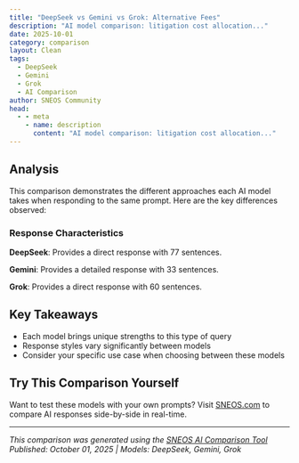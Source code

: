 ```yaml
---
title: "DeepSeek vs Gemini vs Grok: Alternative Fees"
description: "AI model comparison: litigation cost allocation..."
date: 2025-10-01
category: comparison
layout: Clean
tags:
  - DeepSeek
  - Gemini
  - Grok
  - AI Comparison
author: SNEOS Community
head:
  - - meta
    - name: description
      content: "AI model comparison: litigation cost allocation..."
---
```


<ChatComparison
  title="DeepSeek vs Gemini vs Grok: Alternative Fees"
  prompt="litigation cost allocation"
  :responses='{
    "DeepSeek": "Of course. This is a fundamental concept in law. Here\u2019s a comprehensive breakdown of **litigation cost allocation**\u2014the rules that determine who pays for the expenses of a lawsuit.\n\n### The Core Principle: The \u0022American Rule\u0022 vs. The \u0022English Rule\u0022\n\nThe starting point for understanding cost allocation is the distinction between two major legal traditions:\n\n1.  **The American Rule (Followed in the U.S.)**\n    *   **The Rule:** Each party pays its own attorney\u0027s fees, regardless of who wins the case.\n    *   **The Rationale:** To avoid discouraging people with legitimate claims from suing for fear of having to pay the other side\u0027s expensive legal bills if they lose.\n    *   **The Reality:** This is the default rule in the United States, but it is filled with **exceptions**. The \u0022loser pays\u0022 concept is not absent from U.S. law; it just isn\u0027t the default.\n\n2.  **The English Rule (Followed in most of the world, including the UK, Canada, and Europe)**\n    *   **The Rule:** The losing party pays the winning party\u0027s attorney\u0027s fees and costs.\n    *   **The Rationale:** To fully compensate the winner and to deter frivolous or weak lawsuits.\n\n---\n\n### Breakdown of Costs in Litigation\n\nIt\u0027s important to distinguish between different types of costs:\n\n*   **Attorney\u0027s Fees:** The money paid to your own lawyers for their time and expertise. This is typically the largest expense.\n*   **Court Costs and Filing Fees:** Fees charged by the court to file a complaint, motions, or for other administrative actions.\n*   **Discovery Costs:** Expenses related to gathering evidence, such as:\n    *   Depositions (court reporter fees, transcripts)\n    *   Expert witness fees\n    *   Electronic discovery (e-discovery) for emails, documents, etc.\n    *   subpoena costs\n*   **Other Miscellaneous Costs:** Fees for serving legal documents, jury fees, travel, etc.\n\n---\n\n### How Costs Are Allocated in the U.S. (Exceptions to the American Rule)\n\nUnder the American Rule, a party can recover its attorney\u0027s fees and other costs only if there is a specific authority that allows for it. The main sources of this authority are:\n\n#### 1. Statutes\nMany federal and state laws explicitly provide for the winning party (often the \u0022prevailing party\u0022) to recover attorney\u0027s fees. This is common in laws designed to encourage private enforcement.\n*   **Examples:**\n    *   **Civil Rights Laws:** 42 U.S.C. \u00A7 1988\n    *   **Consumer Protection Laws:** Truth in Lending Act (TILA), Fair Debt Collection Practices Act (FDCPA)\n    *   **Environmental Laws:** Clean Water Act\n    *   **Employment Laws:** Fair Labor Standards Act (FLSA)\n    *   **Patent and Copyright Infringement:** 35 U.S.C. \u00A7 285 (allows fees in \u0022exceptional cases\u0022)\n\n#### 2. Contracts\nThis is one of the most common ways fee-shifting occurs. Parties can agree in a contract that if a lawsuit arises from the contract, the prevailing party will be entitled to recover its legal fees from the losing party.\n*   **Example:** A standard commercial lease agreement almost always includes a \u0022prevailing party\u0022 attorney\u0027s fees clause.\n\n#### 3. Court Rules\nJudges have inherent authority to manage their courtrooms and sanction bad behavior. Specific court rules also allow for cost-shifting.\n*   **Offers of Judgment (Rule 68):** If a defendant makes a formal settlement offer, the plaintiff rejects it, and then the plaintiff wins but obtains a judgment less favorable than the offer, the plaintiff may have to pay the defendant\u0027s \u0022costs\u0022 incurred after the offer was made. (Note: \u0022Costs\u0022 here usually do not include attorney\u0027s fees unless the underlying statute defines \u0022costs\u0022 to include them).\n*   **Sanctions (Rule 11):** If a party or their lawyer files a pleading for an improper purpose (e.g., to harass, delay, or without a factual or legal basis), the court can sanction them, which can include paying the other side\u0027s attorney\u0027s fees.\n\n#### 4. Common Law Exceptions (Judge-Made Doctrines)\n*   **\u0022Common Fund\u0022 Doctrine:** If a plaintiff\u0027s lawsuit creates a fund of money that benefits others, the plaintiff\u0027s attorney\u0027s fees can be paid from that fund.\n*   **\u0022Substantial Benefit\u0022 Doctrine:** Similar to common fund, but applies when a lawsuit confers a substantial non-monetary benefit on an organization or group.\n*   **Bad Faith Litigation:** A court can award fees if a party has acted in bad faith, vexatiously, wantonly, or for oppressive reasons.\n\n---\n\n### A Practical Example in the U.S.\n\nLet\u0027s say **Company A** sues **Company B** for breaching a contract.\n\n1.  **The Contract:** The contract has a prevailing party attorney\u0027s fees clause.\n2.  **The Lawsuit:** The case goes to trial. Company A spends $150,000 on attorney\u0027s fees and $20,000 on discovery costs. Company B spends a similar amount.\n3.  **The Outcome:** The judge rules that Company B did **not** breach the contract. Company B wins.\n4.  **Cost Allocation:**\n    *   Because of the **contractual clause**, Company B (the prevailing party) can file a motion with the court asking it to order Company A to pay its $150,000 in attorney\u0027s fees.\n    *   Additionally, as the winning party, Company B is entitled to recover its \u0022costs\u0022 (like filing fees, deposition transcripts) from Company A under standard court rules. This might cover the $20,000 (or a portion of it).\n    *   **Result:** Company A not only loses the case but may be ordered to pay Company B\u0027s legal bills, turning a $170,000 loss for Company B into a $320,000\u002B loss for Company A.\n\n---\n\n### Key Takeaways\n\n*   **The \u0022Loser Pays\u0022 system is not the default in the U.S., but it is very common.**\n*   **Always check the contract.** A \u0022prevailing party\u0022 clause is a powerful and common feature.\n*   **Always check the statute.** If your case is based on a specific state or federal law, it may have a built-in fee-shifting provision.\n*   **Litigation is risky.** Even a \u0022win\u0022 on the merits can be a financial loss if you are not awarded your fees and costs. This makes pre-suit settlement analysis and cost-benefit assessment critical.\n\nIf you are involved in or considering litigation, it is essential to discuss the potential for fee-shifting with your attorney at the very beginning.",
    "Gemini": "Litigation cost allocation refers to the process of determining which party bears the burden of paying the expenses associated with a lawsuit. These expenses can include a wide range of items, such as:\n\n*   **Attorney fees:** The fees paid to lawyers for their services.\n*   **Court filing fees:** Fees charged by the court for filing documents.\n*   **Expert witness fees:** Fees paid to expert witnesses for their testimony and analysis.\n*   **Deposition costs:** Costs associated with taking depositions, including court reporter fees and transcript costs.\n*   **Travel expenses:** Expenses incurred for travel related to the litigation, such as transportation and lodging.\n*   **Copying and printing costs:** Costs for making copies of documents and printing materials.\n*   **Investigation costs:** Costs associated with investigating the facts of the case.\n\n**Key Principles and Methods of Cost Allocation:**\n\nThe specific rules and procedures for allocating litigation costs vary depending on the jurisdiction and the type of case. However, some common principles and methods include:\n\n*   **American Rule:** This is the most common approach in the United States. Under the American Rule, each party is responsible for paying its own attorney fees and costs, regardless of who wins the case.\n\n*   **English Rule:** In contrast to the American Rule, the English Rule (also known as the \u0022loser pays\u0022 rule) requires the losing party to pay the prevailing party\u0027s attorney fees and costs. This rule is intended to discourage frivolous lawsuits and encourage settlements.\n\n*   **Cost-shifting statutes:** Many jurisdictions have statutes that allow for the shifting of costs in specific types of cases, such as civil rights cases, environmental cases, or cases involving frivolous lawsuits.\n\n*   **Contractual agreements:** Parties can agree in a contract how litigation costs will be allocated in the event of a dispute. These agreements are generally enforceable, as long as they are not unconscionable or against public policy.\n\n*   **Proportionality:** Some courts may consider the proportionality of the costs incurred to the amount in controversy. For example, a court may be less likely to award substantial attorney fees in a case where the plaintiff only recovered a small amount of damages.\n\n*   **Bad faith or vexatious conduct:** If a party has acted in bad faith or engaged in vexatious conduct during the litigation, a court may order that party to pay the other party\u0027s attorney fees and costs as a sanction.\n\n**Factors Considered in Cost Allocation:**\n\nWhen determining how to allocate litigation costs, courts may consider a variety of factors, including:\n\n*   **The complexity of the case:** More complex cases may justify higher attorney fees and costs.\n*   **The skill and experience of the attorneys:** Highly skilled and experienced attorneys may command higher fees.\n*   **The reasonableness of the fees:** Courts will scrutinize the reasonableness of the fees charged by attorneys.\n*   **The prevailing party\u0027s success:** The extent to which the prevailing party was successful in the litigation.\n*   **The public interest:** In some cases, courts may consider the public interest in promoting certain types of litigation, such as civil rights cases.\n*   **The financial resources of the parties:** A court may consider the financial resources of the parties when determining how to allocate costs.\n*   **Settlement offers:** Whether a party unreasonably rejected a settlement offer can be considered.\n\n**Motions for Costs and Fees:**\n\nIn many jurisdictions, the prevailing party must file a motion for costs and fees within a certain time after the conclusion of the case. The motion should include detailed information about the costs and fees incurred, as well as legal arguments supporting the request for allocation.\n\n**Impact of Cost Allocation on Litigation:**\n\nThe rules governing litigation cost allocation can have a significant impact on the decision to file a lawsuit, the strategy employed during litigation, and the likelihood of settlement.  A party may be more hesitant to pursue a claim if they risk paying the other side\u0027s fees should they lose. The potential for cost-shifting can encourage parties to act reasonably and avoid frivolous or abusive litigation tactics.\n\n**Disclaimer:** *This information is for educational purposes only and does not constitute legal advice.  You should consult with a qualified attorney for advice on your specific situation.*\n",
    "Grok": "Litigation cost allocation refers to the process of determining how the expenses incurred during a legal dispute (litigation) are distributed among the parties involved, or between a client and their attorney. This can include court fees, attorney fees, expert witness fees, discovery costs, and other related expenses. The allocation of costs depends on the jurisdiction, the type of case, the outcome of the litigation, and any agreements between the parties.\n\nBelow are key aspects of litigation cost allocation:\n\n### 1. **General Rules for Cost Allocation**\n   - **\u0022American Rule\u0022:** In the United States, the default principle is that each party bears its own litigation costs, regardless of who wins or loses the case. This contrasts with the \u0022English Rule\u0022 (or \u0022loser pays\u0022 rule) used in many other countries, where the losing party is typically responsible for paying the winning party\u2019s legal costs.\n   - **Exceptions to the American Rule:** Courts may shift costs under specific circumstances, such as:\n     - Statutory provisions (e.g., in civil rights or consumer protection cases, where the losing party may be required to pay the winner\u0027s attorney fees).\n     - Contractual agreements (e.g., a contract may specify that the losing party in a dispute pays the winner\u0027s legal fees).\n     - Bad faith conduct (e.g., if a party engages in frivolous litigation or abusive tactics, the court may order them to pay the other party\u2019s costs).\n     - Court rules (e.g., Federal Rule of Civil Procedure 54(d) allows the prevailing party to recover certain costs as a matter of course, unless the court decides otherwise).\n\n### 2. **Types of Costs in Litigation**\n   - **Court Costs:** Filing fees, motion fees, and other charges associated with court proceedings.\n   - **Attorney Fees:** Fees charged by lawyers for their services.\n   - **Discovery Costs:** Expenses related to gathering evidence, such as depositions, document production, and e-discovery (electronic discovery).\n   - **Expert Witness Fees:** Compensation for specialized testimony or reports by experts.\n   - **Miscellaneous Costs:** Travel expenses, copying, and other incidental costs.\n\n### 3. **Cost Allocation Agreements**\n   - **Fee-Shifting Clauses:** Contracts often include provisions that dictate how litigation costs will be allocated if a dispute arises (e.g., the losing party pays).\n   - **Contingency Fees:** In some cases (e.g., personal injury lawsuits), attorneys work on a contingency basis, where they only get paid if the client wins, and their fee is a percentage of the recovery. Costs may also be advanced by the attorney and reimbursed from the recovery.\n   - **Retainer Agreements:** Clients and attorneys may agree upfront on how costs will be handled, such as whether the client pays costs as they arise or if they are deducted from a settlement or award.\n\n### 4. **Judicial Discretion**\n   - Courts often have discretion to allocate costs based on the circumstances of the case. For example, under Federal Rule of Civil Procedure 54(d), the prevailing party is typically entitled to recover costs (excluding attorney fees) unless the court determines otherwise.\n   - In some cases, courts may split costs or deny cost awards if the prevailing party engaged in misconduct or if the case involved close or complex legal issues.\n\n### 5. **Special Circumstances**\n   - **Class Actions:** In class action lawsuits, costs and attorney fees are often paid from the settlement or award fund before distribution to class members.\n   - **Public Interest Litigation:** In cases involving civil rights or environmental issues, courts may award costs and fees to the prevailing party to encourage such litigation.\n   - **Indigent Parties:** Courts may waive certain costs or provide assistance for parties who cannot afford to pay (e.g., through in forma pauperis status in the U.S.).\n\n### 6. **Strategic Considerations**\n   - **Cost-Benefit Analysis:** Parties often weigh the potential costs of litigation against the likelihood of success and the amount at stake. High costs can influence decisions to settle rather than proceed to trial.\n   - **Settlement Negotiations:** Litigation costs are frequently a factor in settlement discussions, with parties negotiating who will bear specific expenses as part of the resolution.\n\n### 7. **International Differences**\n   - As mentioned earlier, the \u0022English Rule\u0022 (loser pays) is common in many jurisdictions outside the U.S., such as the UK, Canada, and Australia. This can deter frivolous lawsuits but may also discourage valid claims if the risk of losing is high.\n   - In some jurisdictions, cost awards are capped or limited to \u0022reasonable\u0022 amounts to prevent excessive burdens on the losing party.\n\n### Practical Implications\nLitigation costs can be substantial, and their allocation can significantly impact the outcome of a case or a party\u2019s willingness to pursue or defend a claim. Parties should consult with their attorneys to understand potential costs, the likelihood of recovery, and any applicable rules or agreements that might affect cost allocation.\n\nIf you have a specific context or jurisdiction in mind (e.g., a particular state or country, or type of case like family law or commercial litigation), let me know, and I can provide more targeted information!"
  }'
  published-date="23:57"
/>

## Analysis

This comparison demonstrates the different approaches each AI model takes when responding to the same prompt. Here are the key differences observed:

### Response Characteristics

**DeepSeek**: Provides a direct response with 77 sentences. 

**Gemini**: Provides a detailed response with 33 sentences. 

**Grok**: Provides a direct response with 60 sentences. 

## Key Takeaways

- Each model brings unique strengths to this type of query
- Response styles vary significantly between models
- Consider your specific use case when choosing between these models

## Try This Comparison Yourself

Want to test these models with your own prompts? Visit [SNEOS.com](https://sneos.com) to compare AI responses side-by-side in real-time.

---

*This comparison was generated using the [SNEOS AI Comparison Tool](https://sneos.com)*
*Published: October 01, 2025 | Models: DeepSeek, Gemini, Grok*

